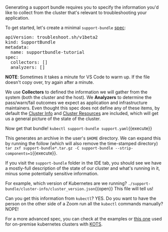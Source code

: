 Generating a support bundle requires you to specify the information you'd like to collect from the cluster that's relevant to troubleshooting your application.

To get started, let's create a minimal `support-bundle` [spec](https://troubleshoot.sh/docs/support-bundle/collecting/):


<pre class="file" data-filename="support.yaml" data-target="replace">apiVersion: troubleshoot.sh/v1beta2
kind: SupportBundle
metadata:
  name: supportbundle-tutorial
spec:
  collectors: []
  analyzers: []
</pre>

**NOTE**: Sometimes it takes a minute for VS Code to warm up. 
If the file doesn't copy over, try again after a minute.

We use **Collectors** to defined the information we will gather from the system (both the cluster and the host).
We **Analyzers** to determine the pass/warn/fail outcomes we expect as application and infrastructure maintainers.
Even thought this spec does not define any of these items, by default the [Cluster Info](https://troubleshoot.sh/docs/collect/cluster-info/) and [Cluster Resources](https://troubleshoot.sh/docs/collect/cluster-resources/) are included, which will get us a general picture of the state of the cluster.

Now get that bundle!
`kubectl support-bundle support.yaml`{{execute}}

This generates an archive in the user's `$HOME` directory. 
We can expand this by running the follow (which will also remove the time-stamped directory) 
`tar zxf support-bundle*.tar.gz -C support-bundle --strip-components=1`{{execute}}.

If you visit the `support-bundle` folder in the IDE tab, you should see we have a mostly-full description of the state of our cluster and what's running in it, minus some potentially sensitive information.

For example, which version of Kubernetes are we running? 
`./support-bundle/cluster-info/cluster_version.json`{{open}} 
This file will tell us! 

Can you get this information from `kubectl`? 
YES.
Do you want to have the person on the other side of a Zoom run all the `kubectl` commands manually? 
NOPE!

For a more advanced spec, you can check at the examples or [this one](https://github.com/replicatedhq/kots/blob/master/pkg/supportbundle/defaultspec/spec.yaml) used for on-premise kubernetes clusters with [KOTS](https://kots.io/).
